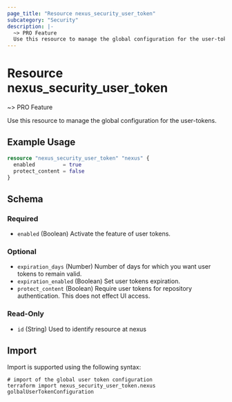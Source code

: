 ```yaml
---
page_title: "Resource nexus_security_user_token"
subcategory: "Security"
description: |-
  ~> PRO Feature
  Use this resource to manage the global configuration for the user-tokens.
---
```

# Resource nexus_security_user_token
~> PRO Feature

Use this resource to manage the global configuration for the user-tokens.
## Example Usage
```terraform
resource "nexus_security_user_token" "nexus" {
  enabled         = true
  protect_content = false
}
```
<!-- schema generated by tfplugindocs -->
## Schema

### Required

- `enabled` (Boolean) Activate the feature of user tokens.

### Optional

- `expiration_days` (Number) Number of days for which you want user tokens to remain valid.
- `expiration_enabled` (Boolean) Set user tokens expiration.
- `protect_content` (Boolean) Require user tokens for repository authentication. This does not effect UI access.

### Read-Only

- `id` (String) Used to identify resource at nexus
## Import
Import is supported using the following syntax:
```shell
# import of the global user token configuration
terraform import nexus_security_user_token.nexus golbalUserTokenConfiguration
```
